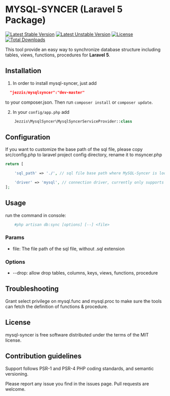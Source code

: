 # MYSQL-SYNCER (Laravel 5 Package)

[![Latest Stable Version](https://poser.pugx.org/jezzis/mysqlsyncer/v/stable)](https://packagist.org/packages/jezzis/mysqlsyncer)
[![Latest Unstable Version](https://poser.pugx.org/jezzis/mysqlsyncer/v/unstable)](https://packagist.org/packages/jezzis/mysqlsyncer)
[![License](https://poser.pugx.org/jezzis/mysqlsyncer/license)](https://packagist.org/packages/jezzis/mysqlsyncer)
[![Total Downloads](https://poser.pugx.org/jezzis/mysqlsyncer/downloads)](https://packagist.org/packages/jezzis/mysqlsyncer)


This tool provide an easy way to synchronize database structure including tables, views, functions, procedures for **Laravel 5**.

## Installation

 1) In order to install mysql-syncer, just add
```json
  "jezzis/mysqlsyncer":"dev-master"
```
to your composer.json. Then run `composer install` or `composer update`.

 2) In your `config/app.php` add
```php
    Jezzis\MysqlSyncer\MysqlSyncerServiceProvider::class
```

## Configuration

If you want to customize the base path of the sql file, please copy src/config.php to laravel project config directory, rename it to msyncer.php
```php
return [

    'sql_path' => './', // sql file base path where MySQL-Syncer is looking for.

    'driver' => 'mysql', // connection driver, currently only supports MySQL.
];
```

## Usage

  run the command in console:
```bash
    #php artisan db:sync [options] [--] <file>
```

### Params

- file: The file path of the sql file, without .sql extension

### Options

- --drop: allow drop tables, columns, keys, views, functions, procedure

## Troubleshooting
  Grant select privilege on mysql.func and mysql.proc to make sure the tools can fetch the definition of functions & procedure.

## License

mysql-syncer is free software distributed under the terms of the MIT license.

## Contribution guidelines

Support follows PSR-1 and PSR-4 PHP coding standards, and semantic versioning.

Please report any issue you find in the issues page.
Pull requests are welcome.